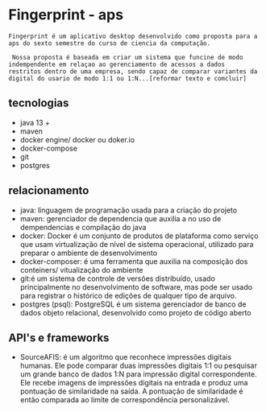 # Fingerprint - aps
 
    Fingerprint é um aplicativo desktop desenvolvido como proposta para a aps do sexto semestre do curso de ciencia da computação.
    
     Nossa proposta é baseada em criar um sistema que funcine de modo indempendente em relaçao ao gerenciamento de acessos a dados 
    restritos dentro de uma empresa, sendo capaz de comparar variantes da digital do usario de modo 1:1 ou 1:N...[reformar texto e comcluir]
    
    

## tecnologias
- java 13 +
- maven 
- docker engine/ docker ou doker.io 
- docker-compose
- git
- postgres

## relacionamento

- java: linguagem de programação usada para a criação do projeto
- maven: gerenciador de dependencia que auxilia a no uso de dempendencias e compilação do java
- docker: Docker é um conjunto de produtos de plataforma como serviço que usam virtualização de nível de sistema operacional,
utilizado para preparar o ambiente de desenvolvimento
- docker-composer: é uma ferramenta que auxilia na composição dos conteiners/ vitualização do ambiente
- git:é um sistema de controle de versões distribuído, usado principalmente no desenvolvimento de software, mas pode ser usado para registrar o histórico de edições de qualquer tipo de arquivo.
- postgres (psql): PostgreSQL é um sistema gerenciador de banco de dados objeto relacional, desenvolvido como projeto de código aberto

## API's e frameworks
- SourceAFIS: é um algoritmo que reconhece impressões digitais humanas. Ele pode comparar duas impressões digitais 1:1 ou pesquisar um grande banco de dados 1:N para impressão digital correspondente. Ele recebe imagens de impressões digitais na entrada e produz uma pontuação de similaridade na saída. A pontuação de similaridade é então comparada ao limite de correspondência personalizável.

